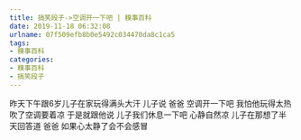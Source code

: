 ```yaml
---
title: 搞笑段子->空调开一下吧 | 糗事百科
date: 2019-11-18 06:32:08
urlname: 07f509efb8b0e5492c034470da8c1ca5
tags: 
- 糗事百科
categories:
- 糗事百科
- 搞笑段子
---
```

昨天下午跟6岁儿子在家玩得满头大汗 儿子说 爸爸 空调开一下吧 我怕他玩得太热吹了空调要着凉 于是就跟他说 儿子我们休息一下吧 心静自然凉 儿子在那想了半天回答道 爸爸 如果心太静了会不会感冒


